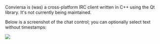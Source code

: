 Conviersa is (was) a cross-platform IRC client written in C++ using the Qt library. It's not currently being maintained.

Below is a screenshot of the chat control; you can optionally select text without timestamps:

<img src='http://i.imgur.com/E9viX.png' />

